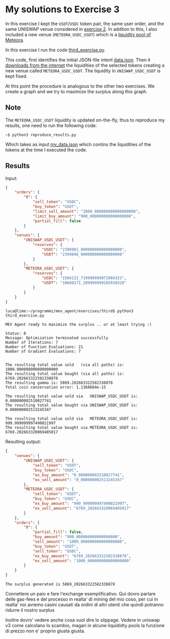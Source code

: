 # My solutions to Exercise 3

In this exercise I kept the `USDT`/`USDC` token pair, the same user order, and the same UNISWAP venue considered in [exercise 2](../second/Exercise2.md). 
In addtion to this, I also included a new venue (`METEORA_USDC_USDT`) which is a [liquidity pool of Meteora](https://www.geckoterminal.com/solana/pools/32D4zRxNc1EssbJieVHfPhZM3rH6CzfUPrWUuWxD9prG).

In this exercise I run the code [third_exercise.py](third_exercise.py).

This code, first identifies the initial JSON-file intent [data.json](data.json). Then it [downloads from the internet](https://www.geckoterminal.com/solana/pools/32D4zRxNc1EssbJieVHfPhZM3rH6CzfUPrWUuWxD9prG) the liquidities of the selected tokens creating a new venue called `METEORA_USDC_USDT`. The liquidity in `UNISWAP_USDC_USDT` is kept fixed.

At this point the procedure is analogous to the other two exercises. We create a graph and we try to maximize the surplus along this graph.

## Note
The `METEORA_USDC_USDT` liquidity is updated on-the-fly, thus to reproduce my results, one need to run the following code:
```console
~$ python3 reproduce_results.py
```
Which takes as input [my_data.json](my_data.json) which contins the liquidities of the tokens at the time I executed the code.


## Results
Input:
```json
{
    "orders": {
        "0": {
            "sell_token": "USDC",
            "buy_token": "USDT",
            "limit_sell_amount": "1000_000000000000000000",
            "limit_buy_amount": "900_000000000000000000",
            "partial_fill": false
        }
    },
    "venues": {
        "UNISWAP_USDC_USDT": {
            "reserves": {
                "USDC": "2390981_000000000000000000",
                "USDT": "2394046_000000000000000000"
            }
        },
        "METEORA_USDC_USDT": {
            "reserves": {
                "USDC": "1566122_719999999972060323",
                "USDT": "10608171_289999999105930328"
            }
        }
    }
}
```
```console
luca@lime:~/programmi/mev_agent/exercises/third$ python3 third_exercise.py 
 
MEV Agent ready to maximize the surplus .. or at least trying :)
 
Status: 0
Message: Optimization terminated successfully
Number of Iterations: 7
Number of Function Evaluations: 21
Number of Gradient Evaluations: 7
 
 
The resulting total value sold   (via all paths) is: 1000.000000000000000000
The resulting total value bought (via all paths) is: 6769.202663322582338878
The resulting gamma is: 5869.202663322582338878
Total coin conservation error: 1.1368684e-13
 
The resulting total value sold via   UNISWAP_USDC_USDT is: 0.000000002510027741
The resulting total value bought via UNISWAP_USDC_USDT is: 0.000000002513245347
 
The resulting total value sold via   METEORA_USDC_USDT is: 999.999999997490021997
The resulting total value bought via METEORA_USDC_USDT is: 6769.202663320069405017
```
Resulting output:
```json
{
    "venues": {
        "UNISWAP_USDC_USDT": {
            "sell_token": "USDT",
            "buy_token": "USDC",
            "ex_buy_amount": "0_000000002510027741",
            "ex_sell_amount": "0_000000002513245347"
        },
        "METEORA_USDC_USDT": {
            "sell_token": "USDT",
            "buy_token": "USDC",
            "ex_buy_amount": "999_999999997490021997",
            "ex_sell_amount": "6769_202663320069405017"
        }
    },
    "orders": {
        "0": {
            "partial_fill": false,
            "buy_amount": "900_000000000000000000",
            "sell_amount": "1000_000000000000000000",
            "buy_token": "USDT",
            "sell_token": "USDC",
            "ex_buy_amount": "6769_202663322582338878",
            "ex_sell_amount": "1000_000000000000000000"
        }
    }
}
```
```
The surplus generated is 5869_202663322582338878
```
Connettere un paio e fare l'exchange esemplificativo.
Qui dovro parlare delle gas-fees e del processo in realta' di mining del mio coso, per cui in realta' noi avremo casini causati da ordini di altri utenti che quindi potranno ridurre il nostro surplus

Inoltre dovro' vedere anche cosa vuol dire lo slippage.
Vedere in uniswap v3 come calcolano lo scambio, magari in alcune liquididty pools la funzione di prezzo non e' proprio giusta giusta.
